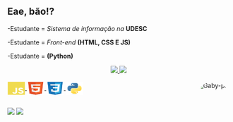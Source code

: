 ##  **Eae, bão!?** 
 -Estudante = *Sistema de informação na* **UDESC**
 
 -Estudante = *Front-end* **(HTML, CSS E JS)**
 
 -Estudante = **(Python)**
<div align="center">
  <a href="https://github.com/gabrielly77">
  <img height="180em" src="https://github-readme-stats.vercel.app/api?username=gabrielly77&show_icons=true&theme=dracula&include_all_commits=true&count_private=true"/>
  <img height="180em" src="https://github-readme-stats.vercel.app/api/top-langs/?username=gabrielly77&layout=compact&langs_count=7&theme=dracula"/>
</div>
<div style="display: inline_block"><br>
  <img align="center" alt="Gaby-Js" height="30" width="40" src="https://raw.githubusercontent.com/devicons/devicon/master/icons/javascript/javascript-plain.svg">
  <img align="center" alt="Gaby-HTML" height="30" width="40" src="https://raw.githubusercontent.com/devicons/devicon/master/icons/html5/html5-original.svg">
  <img align="center" alt="Gaby-CSS" height="30" width="40" src="https://raw.githubusercontent.com/devicons/devicon/master/icons/css3/css3-original.svg">
  <img align="center" alt="Gaby-Python" height="30" width="40" src="https://raw.githubusercontent.com/devicons/devicon/master/icons/python/python-original.svg">
  
  <img align="right" alt="Gaby-pic" height="150" style="border-radius:50px;" src="https://lh3.googleusercontent.com/vupeTgPe6FDWSXD3f8XTGQxUIHgca47jcV3PVxnhDuLJ-U5jLbS8ABfem4vLp__S4NP57vc456FOyQOVTBWCif5-sru8LkTRpFu61PEI6zrcJm9ElTEl7XnkY6JKV_HysKCph3lAt_smrUWuh8Dt5_J68ZMq7JmrztCeQ21OCHRSlz6D_Xc0NdmKTh7LAamqYBvfnkQE5e1e-uwlD6yKv0AZDd3X-XFHe5IgfiwxPscUd2aGH2AQ-iUSPeXqC72Yu6rvDzpzbusgEmDWiDE4ZKGQ6z85wTlnNSWq2NJ_UpD_0fx9cvbPAUK0KHzsDtGbnJlob2OFkIT8HIdF8EhUvSEPlZPNF0fv2fY910aCQeDtBDXAEBV2-8CssPI1QaOsZ5HY0LLxzKzx-ChtEYzdxMkxv5dWykQ8QyLmLuueQBkdqIHo7l1II4RucO1N5lGtZMo-luyoSL7_kp2SGYvvMjQlOgGX56ZUKVsq_c89YSU-gphLGWO2bWCanAp8s1cVz8VfTtMGd4Tt7sUPiJZmwW0FkPnF-tf-YhF7wRSJt8Thcm0vaq_yZFYLTTCltvSEjVN0MFdJQVI6BF-8xEKUur0hbKjO3zM6Ej_ik62V7gL_6FiJP1DYJsaj1yKD-4B04TRyyA9NjpeRBmYwwa_7DLuclpAnJ90xWf_0zOZX6qibTs8YNb4EzpbQzOjTaiJd5vFdViiNDdGm7iv9_z2He6Q=w480-h360-no?authuser=0">
</div>
  
  ##
 
<div> 
  
   <a href = "mailto:gabriellyaline27@gmail.com"><img src="https://img.shields.io/badge/-Gmail-%23333?style=for-the-badge&logo=gmail&logoColor=white" target="_blank"></a>
  <a href="https://www.linkedin.com/in/gabrielly-gon%C3%A7alves-572460210/" target="_blank"><img src="https://img.shields.io/badge/-LinkedIn-%230077B5?style=for-the-badge&logo=linkedin&logoColor=white" target="_blank"></a> 
 
    
 
</div>
